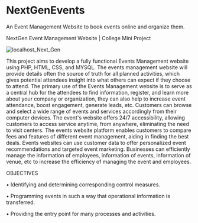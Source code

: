 # NextGenEvents
An Event Management Website to book events online and organize them.

NextGen Event Management Website | College Mini Project

![localhost_Next_Gen](https://github.com/ChrisJoeT/NextGenEvents/assets/94181368/dfc9b48a-5ff1-4942-8360-376b25ba0acb)




This project aims to develop a fully functional Events Management website using PHP, HTML, CSS, and MYSQL. The events management website will provide details often the source of truth for all planned activities, which gives potential attendees insight into what others can expect if they choose to attend.
The primary use of the Events Management website is to serve as a central hub for the attendees to find information, register, and learn more about your company or organization, they can also help to increase event attendance, boost engagement, generate leads, etc. Customers can browse and select a wide range of events and services accordingly from their computer devices. The event's website offers 24/7 accessibility, allowing customers to access service anytime, from anywhere, eliminating the need to visit centers.
The events website platform enables customers to compare fees and features of different event management, aiding in finding the best deals. Events websites can use customer data to offer personalized event recommendations and targeted event marketing.
Businesses can efficiently manage the information of employees, information of events, information of venue, etc to increase the efficiency of managing the event and employees.

OBJECTIVES

• Identifying and determining corresponding control measures.

• Programming events in such a way that operational information is transferred.

• Providing the entry point for many processes and activities.

